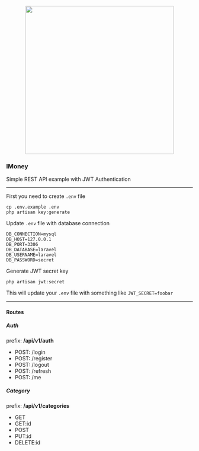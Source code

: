 <p align="center"><img src="https://res.cloudinary.com/dtfbvvkyp/image/upload/v1566331377/laravel-logolockup-cmyk-red.svg" width="400"></p>

### IMoney

Simple REST API example with JWT Authentication

---

First you need to create ```.env``` file

```shell script
cp .env.example .env
php artisan key:generate
```

Update ```.env``` file with database connection

```shell script
DB_CONNECTION=mysql
DB_HOST=127.0.0.1
DB_PORT=3306
DB_DATABASE=laravel
DB_USERNAME=laravel
DB_PASSWORD=secret
```

Generate JWT secret key

```shell script
php artisan jwt:secret
```

This will update your ```.env``` file with something like ```JWT_SECRET=foobar```

---

#### Routes

##### Auth
prefix: **/api/v1/auth**

- POST: /login
- POST: /register
- POST: /logout
- POST: /refresh
- POST: /me

##### Category
prefix: **/api/v1/categories**

- GET
- GET:id
- POST
- PUT:id
- DELETE:id
